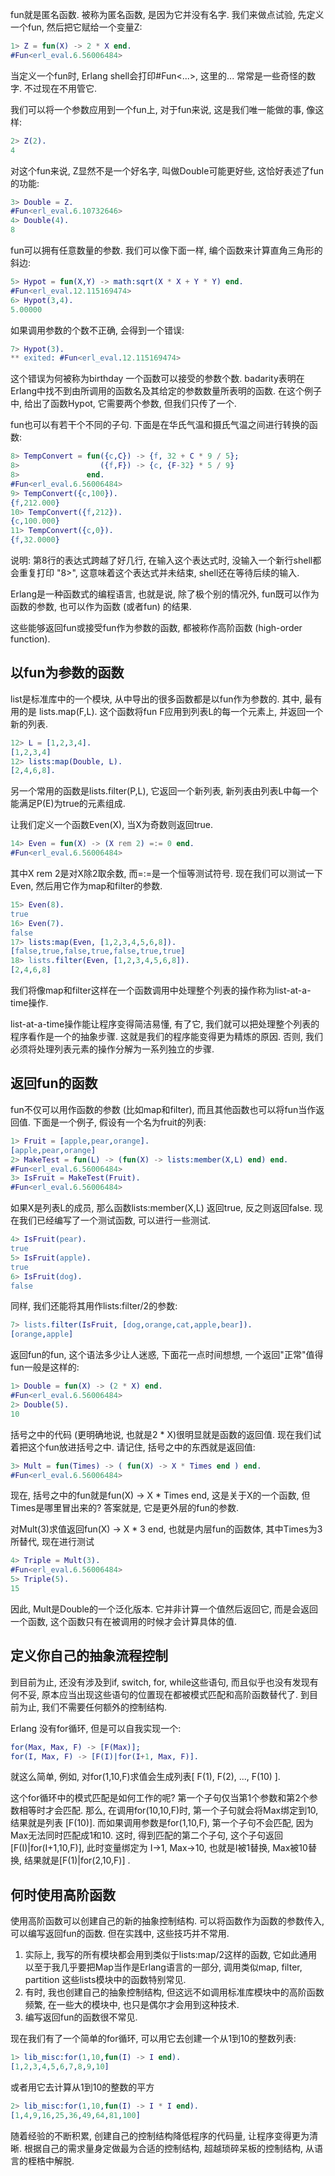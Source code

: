 
fun就是匿名函数. 被称为匿名函数, 是因为它并没有名字. 我们来做点试验, 先定义一个fun, 然后把它赋给一个变量Z:

```erl
1> Z = fun(X) -> 2 * X end.
#Fun<erl_eval.6.56006484>
```

当定义一个fun时, Erlang shell会打印#Fun<...>, 这里的... 常常是一些奇怪的数字. 不过现在不用管它.

我们可以将一个参数应用到一个fun上, 对于fun来说, 这是我们唯一能做的事, 像这样: 

```erl
2> Z(2).
4
```

对这个fun来说, Z显然不是一个好名字, 叫做Double可能更好些, 这恰好表述了fun的功能:

```erl
3> Double = Z.
#Fun<erl_eval.6.10732646>
4> Double(4).
8
```

fun可以拥有任意数量的参数. 我们可以像下面一样, 编个函数来计算直角三角形的斜边:

```erl
5> Hypot = fun(X,Y) -> math:sqrt(X * X + Y * Y) end.
#Fun<erl_eval.12.115169474>
6> Hypot(3,4).
5.00000
```

如果调用参数的个数不正确, 会得到一个错误:

```erl
7> Hypot(3).
** exited: #Fun<erl_eval.12.115169474>
```

这个错误为何被称为birthday 一个函数可以接受的参数个数. badarity表明在Erlang中找不到由所调用的函数名及其给定的参数数量所表明的函数. 在这个例子中, 给出了函数Hypot, 它需要两个参数, 但我们只传了一个.

fun也可以有若干个不同的子句. 下面是在华氏气温和摄氏气温之间进行转换的函数:

```erl
8> TempConvert = fun({c,C}) -> {f, 32 + C * 9 / 5};
8>                  ({f,F}) -> {c, {F-32} * 5 / 9}
8>               end.
#Fun<erl_eval.6.56006484>
9> TempConvert({c,100}).
{f,212.000}
10> TempConvert({f,212}).
{c,100.000}
11> TempConvert({c,0}).
{f,32.0000}
```

说明: 第8行的表达式跨越了好几行, 在输入这个表达式时, 没输入一个新行shell都会重复打印 "8>", 这意味着这个表达式并未结束, shell还在等待后续的输入.

Erlang是一种函数式的编程语言, 也就是说, 除了极个别的情况外, fun既可以作为函数的参数, 也可以作为函数 (或者fun) 的结果.

这些能够返回fun或接受fun作为参数的函数, 都被称作高阶函数 (high-order function). 

## 以fun为参数的函数

list是标准库中的一个模块, 从中导出的很多函数都是以fun作为参数的. 其中, 最有用的是 lists.map(F,L). 这个函数将fun F应用到列表L的每一个元素上, 并返回一个新的列表.

```erl
12> L = [1,2,3,4].
[1,2,3,4]
12> lists:map(Double, L).
[2,4,6,8].
```

另一个常用的函数是lists.filter(P,L), 它返回一个新列表, 新列表由列表L中每一个能满足P(E)为true的元素组成.

让我们定义一个函数Even(X), 当X为奇数则返回true.

```erl
14> Even = fun(X) -> (X rem 2) =:= 0 end.
#Fun<erl_eval.6.56006484>
```

其中X rem 2是对X除2取余数, 而=:=是一个恒等测试符号. 现在我们可以测试一下Even, 然后用它作为map和filter的参数.

```erl
15> Even(8).
true
16> Even(7).
false
17> lists:map(Even, [1,2,3,4,5,6,8]).
[false,true,false,true,false,true,true]
18> lists.filter(Even, [1,2,3,4,5,6,8]).
[2,4,6,8]
```

我们将像map和filter这样在一个函数调用中处理整个列表的操作称为list-at-a-time操作.

list-at-a-time操作能让程序变得简洁易懂, 有了它, 我们就可以把处理整个列表的程序看作是一个的抽象步骤. 这就是我们的程序能变得更为精炼的原因. 否则, 我们必须将处理列表元素的操作分解为一系列独立的步骤.

## 返回fun的函数

fun不仅可以用作函数的参数 (比如map和filter), 而且其他函数也可以将fun当作返回值. 下面是一个例子, 假设有一个名为fruit的列表:

```erl
1> Fruit = [apple,pear,orange].
[apple,pear,orange]
2> MakeTest = fun(L) -> (fun(X) -> lists:member(X,L) end) end.
#Fun<erl_eval.6.56006484>
3> IsFruit = MakeTest(Fruit).
#Fun<erl_eval.6.56006484>
```

如果X是列表L的成员, 那么函数lists:member(X,L) 返回true, 反之则返回false. 现在我们已经编写了一个测试函数, 可以进行一些测试.

```erl
4> IsFruit(pear).
true
5> IsFruit(apple).
true
6> IsFruit(dog).
false
```

同样, 我们还能将其用作lists:filter/2的参数:

```erl
7> lists.filter(IsFruit, [dog,orange,cat,apple,bear]).
[orange,apple]
```

返回fun的fun, 这个语法多少让人迷惑, 下面花一点时间想想, 一个返回"正常"值得fun一般是这样的:

```erl
1> Double = fun(X) -> (2 * X) end.
#Fun<erl_eval.6.56006484>
2> Double(5).
10
```

括号之中的代码 (更明确地说, 也就是2 * X)很明显就是函数的返回值. 现在我们试着把这个fun放进括号之中. 请记住, 括号之中的东西就是返回值:

```erl
3> Mult = fun(Times) -> ( fun(X) -> X * Times end ) end.
#Fun<erl_eval.6.56006484>
```

现在, 括号之中的fun就是fun(X) -> X * Times end, 这是关于X的一个函数, 但Times是哪里冒出来的? 答案就是, 它是更外层的fun的参数.

对Mult(3)求值返回fun(X) -> X * 3 end, 也就是内层fun的函数体, 其中Times为3所替代, 现在进行测试

```erl
4> Triple = Mult(3).
#Fun<erl_eval.6.56006484>
5> Triple(5).
15
```

因此, Mult是Double的一个泛化版本. 它并非计算一个值然后返回它, 而是会返回一个函数, 这个函数只有在被调用的时候才会计算具体的值.

## 定义你自己的抽象流程控制

到目前为止, 还没有涉及到if, switch, for, while这些语句, 而且似乎也没有发现有何不妥, 原本应当出现这些语句的位置现在都被模式匹配和高阶函数替代了. 到目前为止, 我们不需要任何额外的控制结构.

Erlang 没有for循环, 但是可以自我实现一个:

```lib.misc.erl
for(Max, Max, F) -> [F(Max)];
for(I, Max, F) -> [F(I)|for(I+1, Max, F)].
```

就这么简单, 例如, 对for(1,10,F)求值会生成列表[ F(1), F(2), ..., F(10) ]. 

这个for循环中的模式匹配是如何工作的呢? 第一个子句仅当第1个参数和第2个参数相等时才会匹配. 那么, 在调用for(10,10,F)时, 第一个子句就会将Max绑定到10, 结果就是列表 [F(10)]. 而如果调用参数是for(1,10,F), 第一个子句不会匹配, 因为Max无法同时匹配成1和10. 这时, 得到匹配的第二个子句, 这个子句返回[F(I)|for(I+1,10,F)], 此时变量绑定为 I->1, Max->10, 也就是I被1替换, Max被10替换, 结果就是[F(1)|for(2,10,F)] .

## 何时使用高阶函数

使用高阶函数可以创建自己的新的抽象控制结构. 可以将函数作为函数的参数传入, 可以编写返回fun的函数. 但在实践中, 这些技巧并不常用.

1) 实际上, 我写的所有模块都会用到类似于lists:map/2这样的函数, 它如此通用以至于我几乎要把Map当作是Erlang语言的一部分, 调用类似map, filter, partition 这些lists模块中的函数特别常见.
2) 有时, 我也创建自己的抽象控制结构, 但这远不如调用标准库模块中的高阶函数频繁, 在一些大的模块中, 也只是偶尔才会用到这种技术.
3) 编写返回fun的函数很不常见.

现在我们有了一个简单的for循环, 可以用它去创建一个从1到10的整数列表:

```erl
1> lib_misc:for(1,10,fun(I) -> I end).
[1,2,3,4,5,6,7,8,9,10]
```

或者用它去计算从1到10的整数的平方

```erl
2> lib_misc:for(1,10,fun(I) -> I * I end).
[1,4,9,16,25,36,49,64,81,100]
```

随着经验的不断积累, 创建自己的控制结构降低程序的代码量, 让程序变得更为清晰. 根据自己的需求量身定做最为合适的控制结构, 超越琐碎呆板的控制结构, 从语言的桎梏中解脱.



































